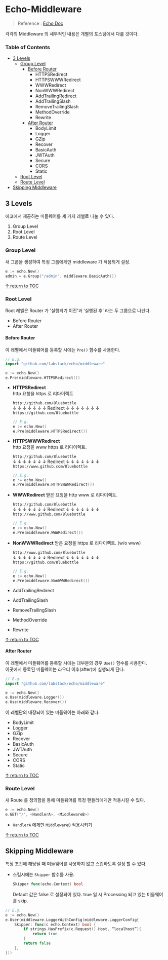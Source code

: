 # Echo-Middleware
> Reference : [Echo Doc](https://echo.labstack.com/)

각각의 Middleware 의 세부적인 내용은 개별의 포스팅에서 다룰 것이다.  

### Table of Contents

* [3 Levels](#3-levels)
  * [Group Level](#group-level)
    * [Before Router](#before-router)
      * HTTPSRedirect
      * HTTPSWWWRedirect
      * WWWRedirect
      * NonWWWRedirect
      * AddTrailingRedirect
      * AddTrailingSlash
      * RemoveTrailingSlash
      * MethodOverride
      * Rewrite
    * [After Router](#after-router)
      * BodyLimit
      * Logger
      * GZip
      * Recover
      * BasicAuth
      * JWTAuth
      * Secure
      * CORS
      * Static
  * [Root Level](#root-level)
  * [Route Level](#route-level)
* [Skipping Middleware](#skipping-middleware)

## 3 Levels

에코에서 제공하는 미들웨어를 세 가지 레벨로 나눌 수 있다.

1. Group Level
1. Root Level
1. Route Level

### Group Level
새 그룹을 생성하여 특정 그룹에게만 middleware 가 적용되게 설정.
```go
e := echo.New()
admin = e.Group("/admin", middleware.BasicAuth())
```

[↑ return to TOC](#table-of-contents)

### Root Level
Root 레벨은 Router 가 '실행되기 이전'과 '실행된 후' 라는 두 그룹으로 나뉜다.

* Before Router
* After Router

#### Before Router
이 레벨에서 미들웨어를 등록할 시에는 ```Pre()``` 함수를 사용한다.  

```go
// E.g.
import "github.com/labstack/echo/middleware"

e := echo.New()
e.Pre(middleware.HTTPSRedirect())
```

* **HTTPSRedirect**  
  http 요청을 https 로 리다이렉트  

  ```http://github.com/8luebottle```  
  ↓ ↓ ↓ ↓ ↓ ↓ ↓ Redirect ↓ ↓ ↓ ↓ ↓ ↓ ↓  
  ```https://github.com/8luebottle```  

  ```go
  // E.g.
  e := echo.New()
  e.Pre(middleware.HTTPSRedirect())
  ```

* **HTTPSWWWRedirect**  
  http 요청을 www https 로 리다이렉트.  

  ```http://github.com/8luebottle```  
  ↓ ↓ ↓ ↓ ↓ ↓ ↓ Redirect ↓ ↓ ↓ ↓ ↓ ↓ ↓  
  ```https://www.github.com/8luebottle```  

  ```go
  // E.g.
  e := echo.New()
  e.Pre(middleware.HTTPSWWWRedirect())
  ```

* **WWWRedirect**
  받은 요청을 http www 로 리다이렉트.

  ```http://github.com/8luebottle```  
  ↓ ↓ ↓ ↓ ↓ ↓ ↓ Redirect ↓ ↓ ↓ ↓ ↓ ↓ ↓  
  ```http://www.github.com/8luebottle```  

  ```go
  // E.g.
  e := echo.New()
  e.Pre(middleware.WWWRedirect())
  ```

* **NonWWWRedirect**
  받은 요청을 https 로 리다이렉트. (w/o www)

  ```http://www.github.com/8luebottle```  
  ↓ ↓ ↓ ↓ ↓ ↓ ↓ Redirect ↓ ↓ ↓ ↓ ↓ ↓ ↓  
  ```https://github.com/8luebottle```  

  ```go
  // E.g.
  e := echo.New()
  e.Pre(middleware.NonWWWRedirect())
  ```

* AddTrailingRedirect
* AddTrailingSlash
* RemoveTrailingSlash
* MethodOverride
* Rewrite


[↑ return to TOC](#table-of-contents)

#### After Router
이 레벨에서 미들웨어를 등록할 시에는 대부분의 경우 ```Use()``` 함수를 사용한다.  
이곳에서 등록된 미들웨어는 라우터 이후(after)에 실행되게 된다.

```go
// E.g.
import "github.com/labstack/echo/middleware"

e := echo.New()
e.Use(middleware.Logger())
e.Use(middleware.Recover())
```

이 레벨단의 내장되어 있는 미들웨어는 아래와 같다.

* BodyLimit
* Logger
* GZip
* Recover
* BasicAuth
* JWTAuth
* Secure
* CORS
* Static

[↑ return to TOC](#table-of-contents)

### Route Level
새 Route 를 정의함을 통해 미들웨어를 특정 핸들러에게만 적용시킬 수 있다.

```go
e := echo.New()
e.GET("/", <HandlerA>, <MiddlewareB>)
```
* ```HandlerA``` 에게만 ```MiddlewareB``` 적용시키기

[↑ return to TOC](#table-of-contents)


## Skipping Middleware
특정 조건에 해당될 때 미들웨어를 사용하지 않고 스킵하도록 설정 할 수 있다.

* 스킵시에는 ```Skipper``` 함수를 사용.
  ```go	
  Skipper func(echo.Context) bool
  ```
  Default 값은 false 로 설정되어 있다.
  true 일 시 Processing 되고 있는 미들웨어를 skip.

```go
// E.g.
e := echo.New()
e.User(middleware.LoggerWithConfig(middleware.LoggerConfig{
    Skipper: func(c echo.Context) bool {
        if strings.HasPrefix(c.Request().Host, “localhost”){
            return true
        }
        return false
    },
}))
```